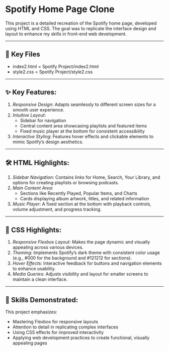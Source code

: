# Spotify Home Page Clone

This project is a detailed recreation of the Spotify home page, developed using HTML and CSS. The goal was to replicate the interface design and layout to enhance my skills in front-end web development.

---

## 🔑 Key Files
- index2.html = Spotify Project/index2.html  
- style2.css = Spotify Project/style2.css  

---

## ✨ Key Features:
1. *Responsive Design*: Adapts seamlessly to different screen sizes for a smooth user experience.  
2. *Intuitive Layout*:  
   - Sidebar for navigation  
   - Central content area showcasing playlists and featured items  
   - Fixed music player at the bottom for consistent accessibility  
3. *Interactive Styling*: Features hover effects and clickable elements to mimic Spotify’s design aesthetics.

---

## 🛠 HTML Highlights:
1. *Sidebar Navigation*: Contains links for Home, Search, Your Library, and options for creating playlists or browsing podcasts.  
2. *Main Content Area*:  
   - Sections like Recently Played, Popular Items, and Charts  
   - Cards displaying album artwork, titles, and related information  
3. *Music Player*: A fixed section at the bottom with playback controls, volume adjustment, and progress tracking.

---

## 🎨 CSS Highlights:
1. *Responsive Flexbox Layout*: Makes the page dynamic and visually appealing across various devices.  
2. *Theming*: Implements Spotify’s dark theme with consistent color usage (e.g., #000 for the background and #121212 for sections).  
3. *Hover Effects*: Interactive feedback for buttons and navigation elements to enhance usability.  
4. *Media Queries*: Adjusts visibility and layout for smaller screens to maintain a clean interface.

---

## 🚀 Skills Demonstrated:
This project emphasizes:
- Mastering Flexbox for responsive layouts  
- Attention to detail in replicating complex interfaces  
- Using CSS effects for improved interactivity  
- Applying web development practices to create functional, visually appealing pages
